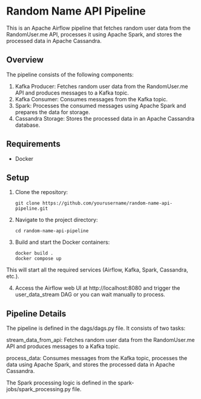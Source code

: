 # Random Name API Pipeline

This is an Apache Airflow pipeline that fetches random user data from the RandomUser.me API, processes it using Apache Spark, and stores the processed data in Apache Cassandra.

## Overview
The pipeline consists of the following components:

1. Kafka Producer: Fetches random user data from the RandomUser.me API and produces messages to a Kafka topic.
2. Kafka Consumer: Consumes messages from the Kafka topic.
3. Spark: Processes the consumed messages using Apache Spark and prepares the data for storage.
4. Cassandra Storage: Stores the processed data in an Apache Cassandra database.

## Requirements
- Docker

## Setup

1. Clone the repository:

    ```
    git clone https://github.com/yourusername/random-name-api-pipeline.git
    ```

2. Navigate to the project directory:

    ```
    cd random-name-api-pipeline
    ```

3. Build and start the Docker containers:
    
    ```
    docker build .
    docker compose up
    ```
This will start all the required services (Airflow, Kafka, Spark, Cassandra, etc.).

4. Access the Airflow web UI at http://localhost:8080 and trigger the user_data_stream DAG or you can wait manually to process.

## Pipeline Details
The pipeline is defined in the dags/dags.py file. It consists of two tasks:

stream_data_from_api: Fetches random user data from the RandomUser.me API and produces messages to a Kafka topic.

process_data: Consumes messages from the Kafka topic, processes the data using Apache Spark, and stores the processed data in Apache Cassandra.

The Spark processing logic is defined in the spark-jobs/spark_processing.py file.